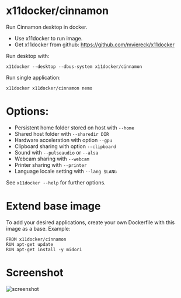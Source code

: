 # x11docker/cinnamon

Run Cinnamon desktop in docker. 
 - Use x11docker to run image. 
 - Get x11docker from github: https://github.com/mviereck/x11docker 

Run desktop with:
```
x11docker --desktop --dbus-system x11docker/cinnamon
```
Run single application:
```
x11docker x11docker/cinnamon nemo
```

# Options:
 - Persistent home folder stored on host with   `--home`
 - Shared host folder with                      `--sharedir DIR`
 - Hardware acceleration with option            `--gpu`
 - Clipboard sharing with option                `--clipboard`
 - Sound with                                   `--pulseaudio` or `--alsa`
 - Webcam sharing with                          `--webcam`
 - Printer sharing with                         `--printer`
 - Language locale setting with                 `--lang $LANG`

See `x11docker --help` for further options.

# Extend base image
To add your desired applications, create your own Dockerfile with this image as a base. Example:
```
FROM x11docker/cinnamon
RUN apt-get update
RUN apt-get install -y midori
```

# Screenshot
![screenshot](https://raw.githubusercontent.com/mviereck/x11docker/screenshots/screenshot-cinnamon.png "Cinnamon desktop")
 
